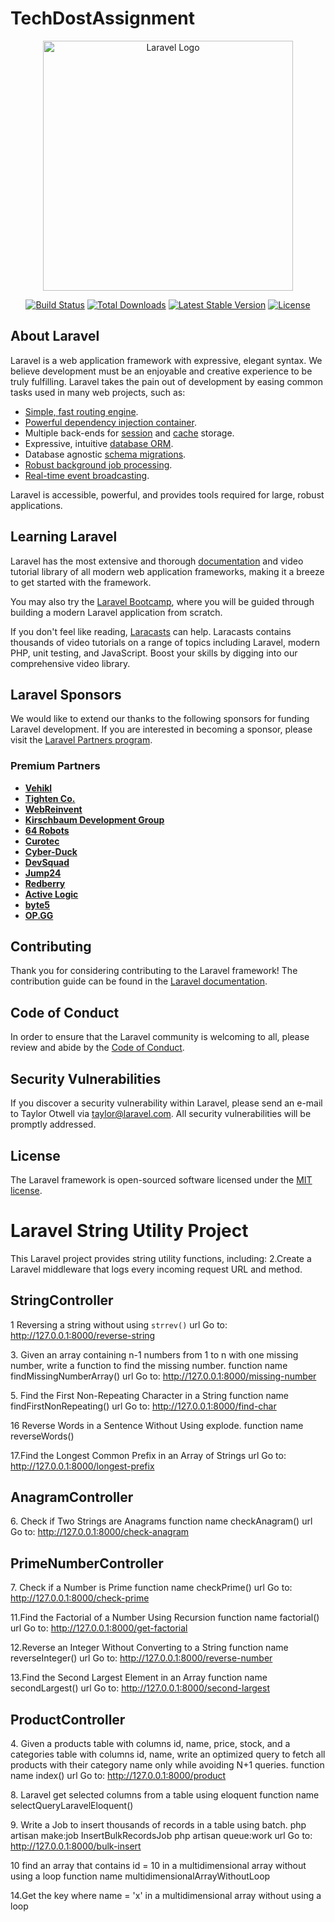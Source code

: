 # TechDostAssignment

<p align="center"><a href="https://laravel.com" target="_blank"><img src="https://raw.githubusercontent.com/laravel/art/master/logo-lockup/5%20SVG/2%20CMYK/1%20Full%20Color/laravel-logolockup-cmyk-red.svg" width="400" alt="Laravel Logo"></a></p>

<p align="center">
<a href="https://github.com/laravel/framework/actions"><img src="https://github.com/laravel/framework/workflows/tests/badge.svg" alt="Build Status"></a>
<a href="https://packagist.org/packages/laravel/framework"><img src="https://img.shields.io/packagist/dt/laravel/framework" alt="Total Downloads"></a>
<a href="https://packagist.org/packages/laravel/framework"><img src="https://img.shields.io/packagist/v/laravel/framework" alt="Latest Stable Version"></a>
<a href="https://packagist.org/packages/laravel/framework"><img src="https://img.shields.io/packagist/l/laravel/framework" alt="License"></a>
</p>

## About Laravel

Laravel is a web application framework with expressive, elegant syntax. We believe development must be an enjoyable and creative experience to be truly fulfilling. Laravel takes the pain out of development by easing common tasks used in many web projects, such as:

- [Simple, fast routing engine](https://laravel.com/docs/routing).
- [Powerful dependency injection container](https://laravel.com/docs/container).
- Multiple back-ends for [session](https://laravel.com/docs/session) and [cache](https://laravel.com/docs/cache) storage.
- Expressive, intuitive [database ORM](https://laravel.com/docs/eloquent).
- Database agnostic [schema migrations](https://laravel.com/docs/migrations).
- [Robust background job processing](https://laravel.com/docs/queues).
- [Real-time event broadcasting](https://laravel.com/docs/broadcasting).

Laravel is accessible, powerful, and provides tools required for large, robust applications.

## Learning Laravel

Laravel has the most extensive and thorough [documentation](https://laravel.com/docs) and video tutorial library of all modern web application frameworks, making it a breeze to get started with the framework.

You may also try the [Laravel Bootcamp](https://bootcamp.laravel.com), where you will be guided through building a modern Laravel application from scratch.

If you don't feel like reading, [Laracasts](https://laracasts.com) can help. Laracasts contains thousands of video tutorials on a range of topics including Laravel, modern PHP, unit testing, and JavaScript. Boost your skills by digging into our comprehensive video library.

## Laravel Sponsors

We would like to extend our thanks to the following sponsors for funding Laravel development. If you are interested in becoming a sponsor, please visit the [Laravel Partners program](https://partners.laravel.com).

### Premium Partners

- **[Vehikl](https://vehikl.com/)**
- **[Tighten Co.](https://tighten.co)**
- **[WebReinvent](https://webreinvent.com/)**
- **[Kirschbaum Development Group](https://kirschbaumdevelopment.com)**
- **[64 Robots](https://64robots.com)**
- **[Curotec](https://www.curotec.com/services/technologies/laravel/)**
- **[Cyber-Duck](https://cyber-duck.co.uk)**
- **[DevSquad](https://devsquad.com/hire-laravel-developers)**
- **[Jump24](https://jump24.co.uk)**
- **[Redberry](https://redberry.international/laravel/)**
- **[Active Logic](https://activelogic.com)**
- **[byte5](https://byte5.de)**
- **[OP.GG](https://op.gg)**

## Contributing

Thank you for considering contributing to the Laravel framework! The contribution guide can be found in the [Laravel documentation](https://laravel.com/docs/contributions).

## Code of Conduct

In order to ensure that the Laravel community is welcoming to all, please review and abide by the [Code of Conduct](https://laravel.com/docs/contributions#code-of-conduct).

## Security Vulnerabilities

If you discover a security vulnerability within Laravel, please send an e-mail to Taylor Otwell via [taylor@laravel.com](mailto:taylor@laravel.com). All security vulnerabilities will be promptly addressed.

## License

The Laravel framework is open-sourced software licensed under the [MIT license](https://opensource.org/licenses/MIT).

# Laravel String Utility Project

This Laravel project provides string utility functions, including:
2.​ Create a Laravel middleware that logs every incoming request URL and method.
## StringController
    
1 Reversing a string without using `strrev()`
    url Go to: http://127.0.0.1:8000/reverse-string

3.​ Given an array containing n-1 numbers from 1 to n with one missing number, write a
    function to find the missing number.
    function name findMissingNumberArray()
    url Go to: http://127.0.0.1:8000/missing-number

5.​ Find the First Non-Repeating Character in a String
    function name findFirstNonRepeating()
    url Go to: http://127.0.0.1:8000/find-char

16 Reverse Words in a Sentence Without Using explode.
    function name reverseWords()

17.​Find the Longest Common Prefix in an Array of Strings
    url Go to: http://127.0.0.1:8000/longest-prefix

## AnagramController

6.​ Check if Two Strings are Anagrams
    function name checkAnagram()
    url Go to: http://127.0.0.1:8000/check-anagram

## PrimeNumberController
7.​ Check if a Number is Prime
    function name checkPrime()
    url Go to: http://127.0.0.1:8000/check-prime

11.​Find the Factorial of a Number Using Recursion
    function name factorial()
    url Go to: http://127.0.0.1:8000/get-factorial

12.​Reverse an Integer Without Converting to a String
    function name reverseInteger()
    url Go to: http://127.0.0.1:8000/reverse-number

13.​Find the Second Largest Element in an Array
    function name secondLargest()
    url Go to: http://127.0.0.1:8000/second-largest


## ProductController
4.​ Given a products table with columns id, name, price, stock, and a categories table
    with columns id, name, write an optimized query to fetch all products with their
    category name only while avoiding N+1 queries.
    function name index()
    url Go to: http://127.0.0.1:8000/product

8.​ Laravel get selected columns from a table using eloquent
   function name selectQueryLaravelEloquent()

9.​ Write a Job to insert thousands of records in a table using batch.
    php artisan make:job InsertBulkRecordsJob
    php artisan queue:work
    url Go to: http://127.0.0.1:8000/bulk-insert

10 find an array that contains id = 10 in a multidimensional array without using a loop
    function name multidimensionalArrayWithoutLoop

14.​Get the key where name = 'x' in a multidimensional array without using a loop


